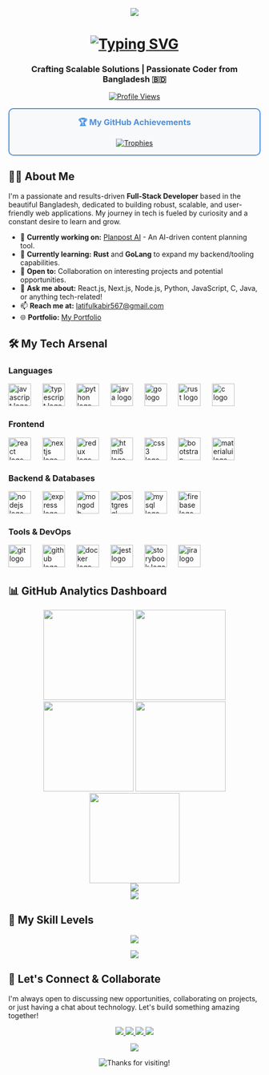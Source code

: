 <!-- Hero Section with Custom Gradient Wave -->
<p align="center">
  <img src="https://capsule-render.vercel.app/api?type=waving&color=gradient&height=150&section=header"/>
</p>

<!-- Animated Typing Header -->
<h1 align="center">
  <a href="https://git.io/typing-svg">
    <img src="https://readme-typing-svg.demolab.com?font=Fira+Code&weight=700&size=35&pause=1000&color=4A90E2&center=true&vCenter=true&width=600&lines=Hi+%F0%9F%91%8B%2C+I'm+Md.+Latiful+Kabir;Full-Stack+Developer+%F0%9F%92%BB;AI+%26+Cloud+Enthusiast+%F0%9F%9A%80;Open+Source+Contributor+%F0%9F%8C%8D;Always+Learning+%F0%9F%93%9A" alt="Typing SVG" />
  </a>
</h1>

<!-- Subtitle -->
<h3 align="center">Crafting Scalable Solutions | Passionate Coder from Bangladesh 🇧🇩</h3>

<!-- Dynamic Visitor & Trophy Section -->
<div align="center">
  <!-- Glowing Visitor Badge -->
  <a href="https://komarev.com/ghpvc/">
    <img src="https://komarev.com/ghpvc/?username=saimon8420&label=Profile%20Views&color=0e75b6&style=flat-square" alt="Profile Views" />
  </a>
  <!-- Trophy Case -->
  <br/>
  <!-- Styled Container for Trophies -->
  <div style="border: 2px solid #4A90E2; border-radius: 10px; padding: 15px; margin-top: 15px; background-color: #f8f9fa;">
    <h3 align="center" style="color: #4A90E2; margin-top: 0px;">🏆 My GitHub Achievements</h3>
    <a href="https://github.com/ryo-ma/github-profile-trophy">
      <img src="https://github-profile-trophy.vercel.app/?username=saimon8420&theme=onedark&column=7&margin-w=10&margin-h=10&no-bg=true&no-frame=true" alt="Trophies" />
    </a>
  </div>
</div>

<!-- About Me Section -->
## 👨‍💻 About Me

I'm a passionate and results-driven **Full-Stack Developer** based in the beautiful Bangladesh, dedicated to building robust, scalable, and user-friendly web applications. My journey in tech is fueled by curiosity and a constant desire to learn and grow.

- 🔭 **Currently working on:** [Planpost AI](https://github.com/yourusername/planpost-ai) - An AI-driven content planning tool.
- 🌱 **Currently learning:** **Rust** and **GoLang** to expand my backend/tooling capabilities.
- 💼 **Open to:** Collaboration on interesting projects and potential opportunities.
- 💬 **Ask me about:** React.js, Next.js, Node.js, Python, JavaScript, C, Java, or anything tech-related!
- 📫 **Reach me at:** <a href="mailto:latifulkabir567@gmail.com">latifulkabir567@gmail.com</a>
- 🌐 **Portfolio:** <a href="https://my-portfolio-mdlatiful-kabirs-projects.vercel.app/" target="_blank">My Portfolio</a>

<!-- Glowing Tech Stack Section -->
## 🛠️ My Tech Arsenal

### Languages
<p align="left">
  <img src="https://cdn.jsdelivr.net/gh/devicons/devicon/icons/javascript/javascript-original.svg" height="45" alt="javascript logo" />
  <img width="15" />
  <img src="https://cdn.jsdelivr.net/gh/devicons/devicon/icons/typescript/typescript-original.svg" height="45" alt="typescript logo" />
  <img width="15" />
  <img src="https://cdn.jsdelivr.net/gh/devicons/devicon/icons/python/python-original.svg" height="45" alt="python logo" />
  <img width="15" />
  <img src="https://cdn.jsdelivr.net/gh/devicons/devicon/icons/java/java-original.svg" height="45" alt="java logo" />
  <img width="15" />
  <img src="https://cdn.jsdelivr.net/gh/devicons/devicon/icons/go/go-original.svg" height="45" alt="go logo" />
  <img width="15" />
  <img src="https://cdn.jsdelivr.net/gh/devicons/devicon/icons/rust/rust-original.svg" height="45" alt="rust logo" />
  <img width="15" />
  <img src="https://cdn.jsdelivr.net/gh/devicons/devicon/icons/c/c-original.svg" height="45" alt="c logo" />
</p>

### Frontend
<p align="left">
  <img src="https://cdn.jsdelivr.net/gh/devicons/devicon/icons/react/react-original.svg" height="45" alt="react logo" />
  <img width="15" />
  <img src="https://cdn.jsdelivr.net/gh/devicons/devicon/icons/nextjs/nextjs-original.svg" height="45" alt="nextjs logo" />
  <img width="15" />
  <img src="https://cdn.jsdelivr.net/gh/devicons/devicon/icons/redux/redux-original.svg" height="45" alt="redux logo" />
  <img width="15" />
  <img src="https://cdn.jsdelivr.net/gh/devicons/devicon/icons/html5/html5-original.svg" height="45" alt="html5 logo" />
  <img width="15" />
  <img src="https://cdn.jsdelivr.net/gh/devicons/devicon/icons/css3/css3-original.svg" height="45" alt="css3 logo" />
  <img width="15" />
  <img src="https://cdn.jsdelivr.net/gh/devicons/devicon/icons/bootstrap/bootstrap-original.svg" height="45" alt="bootstrap logo" />
  <img width="15" />
  <img src="https://cdn.jsdelivr.net/gh/devicons/devicon/icons/materialui/materialui-original.svg" height="45" alt="materialui logo" />
</p>

### Backend & Databases
<p align="left">
  <img src="https://cdn.jsdelivr.net/gh/devicons/devicon/icons/nodejs/nodejs-original.svg" height="45" alt="nodejs logo" />
  <img width="15" />
  <img src="https://cdn.jsdelivr.net/gh/devicons/devicon/icons/express/express-original.svg" height="45" alt="express logo" />
  <img width="15" />
  <img src="https://cdn.jsdelivr.net/gh/devicons/devicon/icons/mongodb/mongodb-original.svg" height="45" alt="mongodb logo" />
  <img width="15" />
  <img src="https://cdn.jsdelivr.net/gh/devicons/devicon/icons/postgresql/postgresql-original.svg" height="45" alt="postgresql logo" />
  <img width="15" />
  <img src="https://cdn.jsdelivr.net/gh/devicons/devicon/icons/mysql/mysql-original.svg" height="45" alt="mysql logo" />
  <img width="15" />
  <img src="https://cdn.jsdelivr.net/gh/devicons/devicon/icons/firebase/firebase-plain.svg" height="45" alt="firebase logo" />
</p>

### Tools & DevOps
<p align="left">
  <img src="https://cdn.jsdelivr.net/gh/devicons/devicon/icons/git/git-original.svg" height="45" alt="git logo" />
  <img width="15" />
  <img src="https://cdn.jsdelivr.net/gh/devicons/devicon/icons/github/github-original.svg" height="45" alt="github logo" />
  <img width="15" />
  <img src="https://cdn.jsdelivr.net/gh/devicons/devicon/icons/docker/docker-original.svg" height="45" alt="docker logo" />
  <img width="15" />
  <img src="https://cdn.jsdelivr.net/gh/devicons/devicon/icons/jest/jest-plain.svg" height="45" alt="jest logo" />
  <img width="15" />
  <img src="https://cdn.jsdelivr.net/gh/devicons/devicon/icons/storybook/storybook-original.svg" height="45" alt="storybook logo" />
  <img width="15" />
  <img src="https://cdn.jsdelivr.net/gh/devicons/devicon/icons/jira/jira-original.svg" height="45" alt="jira logo" />
</p>

<!-- Unique Animated Stats Section -->
## 📊 GitHub Analytics Dashboard

<div align="center">
  <img height="180em" src="http://github-profile-summary-cards.vercel.app/api/cards/profile-details?username=saimon8420&theme=vue" />
  <img height="180em" src="http://github-profile-summary-cards.vercel.app/api/cards/repos-per-language?username=saimon8420&theme=vue" />
  <img height="180em" src="http://github-profile-summary-cards.vercel.app/api/cards/most-commit-language?username=saimon8420&theme=vue" />
  <img height="180em" src="http://github-profile-summary-cards.vercel.app/api/cards/stats?username=saimon8420&theme=vue" />
  <img height="180em" src="http://github-profile-summary-cards.vercel.app/api/cards/productive-time?username=saimon8420&theme=vue&utcOffset=6" />
</div>

<div align="center">
  <img src="https://github-readme-activity-graph.vercel.app/graph?username=saimon8420&bg_color=ffffff&color=708090&line=4A90E2&point=4A90E2&area=true&hide_border=true" />
</div>

<div align="center">
  <img src="https://codestats-readme.wegfan.cn/history-graph/latiful_kabir?history_days=30&max_languages=6&bg_color=ffffff&text_color=333&grid_color=ddd" />
</div>

<!-- Unique Skill Progress Bars -->
## 🚀 My Skill Levels

<p align="center">
  <img src="https://skillicons.dev/icons?i=js,ts,react,next,nodejs,python,go,rust,mongodb,postgresql,docker,git" />
</p>
<p align="center">
  <a href="https://skillicons.dev">
    <img src="https://skillicons.dev/icons?i=aws,firebase,linux,bash,figma,vscode,github,stackoverflow" />
  </a>
</p>

<!-- Unique Connect Section with Animated Icons -->
## 🤝 Let's Connect & Collaborate

I'm always open to discussing new opportunities, collaborating on projects, or just having a chat about technology. Let's build something amazing together!

<p align="center">
  <a href="https://linkedin.com/in/latiful-kabir567/" target="_blank">
    <img src="https://img.shields.io/badge/-LinkedIn-0077B5?style=for-the-badge&logo=Linkedin&logoColor=white" />
  </a>
  <a href="https://fb.com/l.kabir567" target="_blank">
    <img src="https://img.shields.io/badge/-Facebook-1877F2?style=for-the-badge&logo=Facebook&logoColor=white" />
  </a>
  <a href="https://instagram.com/l.kabir567/" target="_blank">
    <img src="https://img.shields.io/badge/-Instagram-E4405F?style=for-the-badge&logo=Instagram&logoColor=white" />
  </a>
  <a href="mailto:latifulkabir567@gmail.com">
    <img src="https://img.shields.io/badge/-Gmail-D14836?style=for-the-badge&logo=Gmail&logoColor=white" />
  </a>
</p>

<!-- Unique Footer with Custom Message -->
<p align="center">
  <img src="https://capsule-render.vercel.app/api?type=waving&color=gradient&height=100&section=footer"/>
</p>

<p align="center">
  <img src="https://readme-typing-svg.demolab.com?font=Fira+Code&size=18&pause=1000&color=4A90E2&center=true&vCenter=true&width=435&lines=Thanks+for+visiting!+Star+my+repos+if+you+like+%F0%9F%98%8A;Let's+build+the+future+together!+%F0%9F%9A%80" alt="Thanks for visiting!" />
</p>
